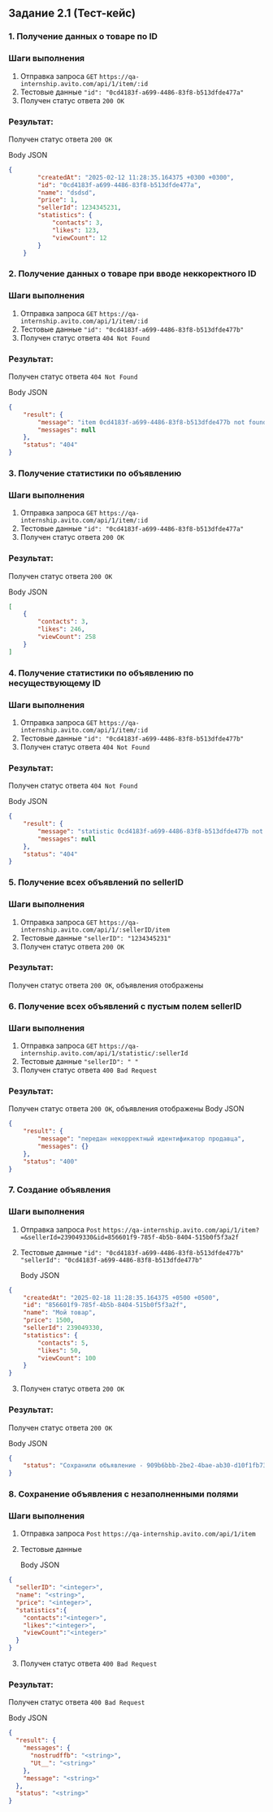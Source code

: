 ## Задание 2.1 (Тест-кейс)
### 1. Получение данных о товаре по ID

### Шаги выполнения
1. Отправка запроса `GET` `https://qa-internship.avito.com/api/1/item/:id`
2. Тестовые данные
`"id": "0cd4183f-a699-4486-83f8-b513dfde477a"`
3. Получен статус ответа `200 OK`
   
### Результат:
Получен статус ответа `200 OK`

Body JSON
```json
{
        "createdAt": "2025-02-12 11:28:35.164375 +0300 +0300",
        "id": "0cd4183f-a699-4486-83f8-b513dfde477a",
        "name": "dsdsd",
        "price": 1,
        "sellerId": 1234345231,
        "statistics": {
            "contacts": 3,
            "likes": 123,
            "viewCount": 12
        }
    }
```

### 2. Получение данных о товаре при вводе неккоректного ID

### Шаги выполнения
1. Отправка запроса `GET` `https://qa-internship.avito.com/api/1/item/:id`
2. Тестовые данные `"id": "0cd4183f-a699-4486-83f8-b513dfde477b"`
3. Получен статус ответа `404 Not Found`
   
### Результат:
Получен статус ответа `404 Not Found`

Body JSON
```json
{
    "result": {
        "message": "item 0cd4183f-a699-4486-83f8-b513dfde477b not found",
        "messages": null
    },
    "status": "404"
}
```

### 3. Получение статистики по объявлению 
### Шаги выполнения
1. Отправка запроса `GET` `https://qa-internship.avito.com/api/1/item/:id`
2. Тестовые данные
`"id": "0cd4183f-a699-4486-83f8-b513dfde477a"`
3. Получен статус ответа `200 OK`
   
### Результат:
Получен статус ответа `200 OK`

Body JSON
```json
[
    {
        "contacts": 3,
        "likes": 246,
        "viewCount": 258
    }
]
```
### 4. Получение статистики по объявлению по несуществующему ID
### Шаги выполнения
1. Отправка запроса `GET` `https://qa-internship.avito.com/api/1/item/:id`
2. Тестовые данные
`"id": "0cd4183f-a699-4486-83f8-b513dfde477b"`
3. Получен статус ответа `404 Not Found`
   
### Результат:
Получен статус ответа `404 Not Found`

Body JSON
```json
{
    "result": {
        "message": "statistic 0cd4183f-a699-4486-83f8-b513dfde477b not found",
        "messages": null
    },
    "status": "404"
}
```

### 5. Получение всех объявлений по sellerID 
### Шаги выполнения
1. Отправка запроса `GET` `https://qa-internship.avito.com/api/1/:sellerID/item`
2. Тестовые данные `"sellerID": "1234345231"`
3. Получен статус ответа `200 OK`
   
### Результат:
Получен статус ответа `200 OK`, объявления отображены

### 6. Получение всех объявлений с пустым полем sellerID 
### Шаги выполнения
1. Отправка запроса `GET` `https://qa-internship.avito.com/api/1/statistic/:sellerId`
2. Тестовые данные `"sellerID": " "`
3. Получен статус ответа `400 Bad Request`
   
### Результат:
Получен статус ответа `200 OK`, объявления отображены
Body JSON
```json
{
    "result": {
        "message": "передан некорректный идентификатор продавца",
        "messages": {}
    },
    "status": "400"
}
```

### 7. Создание объявления

### Шаги выполнения
1. Отправка запроса `Post` `https://qa-internship.avito.com/api/1/item?=&sellerId=239049330&id=856601f9-785f-4b5b-8404-515b0f5f3a2f`
2. Тестовые данные
`"id": "0cd4183f-a699-4486-83f8-b513dfde477b"`
`"sellerId": "0cd4183f-a699-4486-83f8-b513dfde477b"`

    Body JSON
```json
{
    "createdAt": "2025-02-18 11:28:35.164375 +0500 +0500",
    "id": "856601f9-785f-4b5b-8404-515b0f5f3a2f",
    "name": "Мой товар",
    "price": 1500,
    "sellerId": 239049330,
    "statistics": {
        "contacts": 5,
        "likes": 50,
        "viewCount": 100
    }
}
```
3. Получен статус ответа `200 OK`
   
### Результат:
Получен статус ответа `200 OK`

Body JSON
```json
{
    "status": "Сохранили объявление - 909b6bbb-2be2-4bae-ab30-d10f1fb73f62"
}
```

### 8. Сохранение объявления с незаполненными полями
### Шаги выполнения
1. Отправка запроса `Post` `https://qa-internship.avito.com/api/1/item`
2. Тестовые данные
   
   Body JSON
```json
{
  "sellerID": "<integer>",
  "name": "<string>",
  "price": "<integer>",
  "statistics":{
    "contacts":"<integer>",
    "likes":"<integer>",
    "viewCount":"<integer>"
  }
}
```
3. Получен статус ответа `400 Bad Request`
   
### Результат:
Получен статус ответа `400 Bad Request`

Body JSON
```json
{
  "result": {
    "messages": {
      "nostrudffb": "<string>",
      "Ut__": "<string>"
    },
    "message": "<string>"
  },
  "status": "<string>"
}
```
